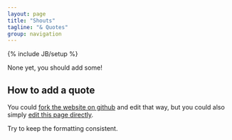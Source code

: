 ```yaml
---
layout: page
title: "Shouts"
tagline: "& Quotes"
group: navigation
---
```

{% include JB/setup %}

None yet, you should add some!

## How to add a quote

You could
[fork the website on github](https://github.com/eblume/CS-Club-Site-at-SJSU)
and edit that way, but you could also simply [edit this page directly](https://github.com/eblume/CS-Club-Site-at-SJSU/edit/master/shout.md).

Try to keep the formatting consistent.

